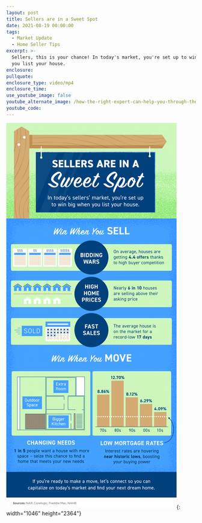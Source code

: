 ```yaml
---
layout: post
title: Sellers are in a Sweet Spot
date: 2021-08-19 00:00:00
tags:
  - Market Update
  - Home Seller Tips
excerpt: >-
  Sellers, this is your chance! In today's market, you're set up to win big when
  you list your house.
enclosure:
pullquote:
enclosure_type: video/mp4
enclosure_time:
use_youtube_image: false
youtube_alternate_image: /how-the-right-expert-can-help-you-through-the-overwhelming-market-32.png
youtube_code:
---
```

![](/20210806-mem-1-1046x2364.png){: width="1046" height="2364"}
